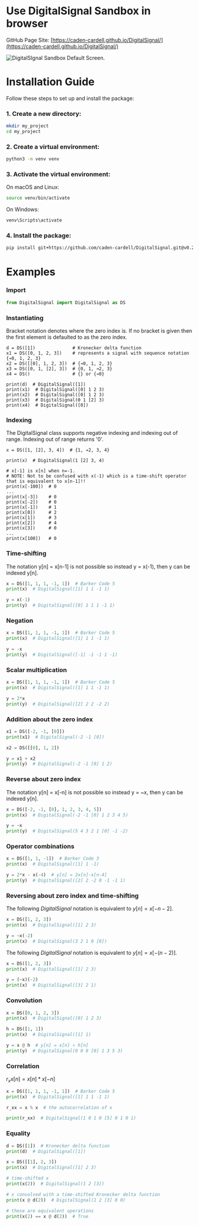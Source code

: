 # Use DigitalSignal Sandbox in browser
GitHub Page Site: [https://caden-cardell.github.io/DigitalSignal/](https://caden-cardell.github.io/DigitalSignal/)  
  
![DigitalSIgnal Sandbox Default Screen.](./images/digital_signal_sandbox.jpg)

# Installation Guide
Follow these steps to set up and install the package:

### 1. **Create a new directory**:
```bash
mkdir my_project
cd my_project
```

### 2. **Create a virtual environment**:
```bash
python3 -m venv venv
```

### 3. **Activate the virtual environment**:
On macOS and Linux:
```bash
source venv/bin/activate
```
On Windows:
```bash
venv\Scripts\activate
```

### 4. **Install the package**:
```bash
pip install git+https://github.com/caden-cardell/DigitalSignal.git@v0.2.0
```

# Examples

### Import
```python
from DigitalSignal import DigitalSignal as DS
```

### Instantiating
Bracket notation denotes where the zero index is. If no bracket is given then the first element is defaulted to as the zero index.
```
d = DS([1])              # Kronecker delta function
x1 = DS([0, 1, 2, 3])    # represents a signal with sequence notation {➔0, 1, 2, 3}
x2 = DS([[0], 1, 2, 3])  # {➔0, 1, 2, 3}
x3 = DS([0, 1, [2], 3])  # {0, 1, ➔2, 3}
x4 = DS()                # {} or {➔0}

print(d)  # DigitalSignal([1])
print(x1)  # DigitalSignal([0] 1 2 3)
print(x2)  # DigitalSignal([0] 1 2 3)
print(x3)  # DigitalSignal(0 1 [2] 3)
print(x4)  # DigitalSignal([0])
```

### Indexing
The DigitalSignal class supports negative indexing and indexing out of range. Indexing out of range returns '0'.
```
x = DS([1, [2], 3, 4])  # {1, ➔2, 3, 4}

print(x)  # DigitalSignal(1 [2] 3, 4)

# x[-1] is x[n] when n=-1.
# NOTE: Not to be confused with x(-1) which is a time-shift operator that is equivalent to x[n-1]!!
print(x[-100])  # 0
...
print(x[-3])    # 0
print(x[-2])    # 0
print(x[-1])    # 1
print(x[0])     # 2
print(x[1])     # 3
print(x[2])     # 4
print(x[3])     # 0
...
print(x[100])   # 0
```

### Time-shifting
The notation y[n] = x[n-1] is not possible so instead y = x(-1), then y can be indexed y[n].
```python
x = DS([1, 1, 1, -1, 1])  # Barker Code 5
print(x)  # DigitalSignal([1] 1 1 -1 1)

y = x(-1)
print(y)  # DigitalSignal([0] 1 1 1 -1 1)
```

### Negation
```python
x = DS([1, 1, 1, -1, 1])  # Barker Code 5
print(x)  # DigitalSignal([1] 1 1 -1 1)

y = -x
print(y)  # DigitalSignal([-1] -1 -1 1 -1)
```

### Scalar multiplication
```python
x = DS([1, 1, 1, -1, 1])  # Barker Code 5
print(x)  # DigitalSignal([1] 1 1 -1 1)

y = 2*x
print(y)  # DigitalSignal([2] 2 2 -2 2)
```

### Addition about the zero index
```python
x1 = DS([-2, -1, [0]]) 
print(x1)  # DigitalSignal(-2 -1 [0])

x2 = DS([[0], 1, 2]) 

y = x1 + x2
print(y)  # DigitalSignal(-2 -1 [0] 1 2)
```

### Reverse about zero index
The notation y[n] = x[-n] is not possible so instead y = ~x, then y can be indexed y[n].
```python
x = DS([-2, -1, [0], 1, 2, 3, 4, 5])
print(x)  # DigitalSignal(-2 -1 [0] 1 2 3 4 5)

y = ~x
print(y)  # DigitalSignal(5 4 3 2 1 [0] -1 -2)
```

### Operator combinations
```python
x = DS([1, 1, -1])  # Barker Code 3
print(x)  # DigitalSignal([1] 1 -1)

y = 2*x - x(-4)  # y[n] = 2x[n]-x[n-4]
print(y)  # DigitalSignal([2] 2 -2 0 -1 -1 1)
```

### Reversing about zero index and time-shifting
The following *DigitalSignal* notation is equivalent to $y[n] = x[-n-2]$.
```python
x = DS([1, 2, 3])  
print(x)  # DigitalSignal([1] 2 3)

y = ~x(-2)
print(x)  # DigitalSignal(3 2 1 0 [0])
```
The following *DigitalSignal* notation is equivalent to $y[n] = x[-(n-2)]$.
```python
x = DS([1, 2, 3])  
print(x)  # DigitalSignal([1] 2 3)

y = (~x)(-2)
print(x)  # DigitalSignal([3] 2 1)
```

### Convolution
```python
x = DS([0, 1, 2, 3])  
print(x)  # DigitalSignal([0] 1 2 3)

h = DS([1, 1])
print(x)  # DigitalSignal([1] 1)

y = x @ h  # y[n] = x[n] ∗ h[n]
print(y)  # DigitalSignal(0 0 0 [0] 1 3 5 3)
```

### Correlation 
$r_xx[n] = x[n] * x[-n]$
```python
x = DS([1, 1, 1, -1, 1])  # Barker Code 5
print(x)  # DigitalSignal([1] 1 1 -1 1)

r_xx = x % x  # the autocorrelation of x

print(r_xx)  # DigitalSignal(1 0 1 0 [5] 0 1 0 1)
```

### Equality 
```python
d = DS([1])  # Kronecker delta function
print(d)  # DigitalSignal([1])

x = DS([[1], 2, 3])
print(x)  # DigitalSignal([1] 2 3)

# time-shifted x
print(x(2))  # DigitalSignal(1 2 [3])

# x convolved with a time-shifted Kronecker delta function
print(x @ d(2))  # DigitalSignal(1 2 [3] 0 0)

# these are equivalent operations
print(x(2) == x @ d(2))  # True
```
